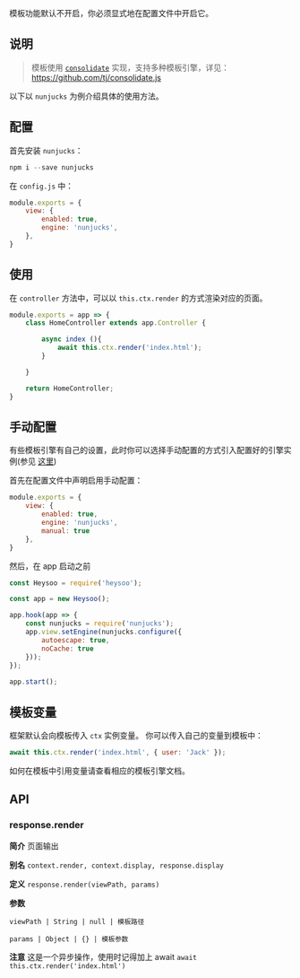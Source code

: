 <p class="tip">
  模板功能默认不开启，你必须显式地在配置文件中开启它。
</p>

## 说明
> 模板使用 [`consolidate`](https://github.com/tj/consolidate.js) 实现，支持多种模板引擎，详见：https://github.com/tj/consolidate.js


以下以 `nunjucks` 为例介绍具体的使用方法。

## 配置
首先安装 `nunjucks`：
```js
npm i --save nunjucks
```
在 `config.js` 中：
```js
module.exports = {
	view: {
		enabled: true,
		engine: 'nunjucks',
	},
}
```

## 使用
在 `controller` 方法中，可以以 `this.ctx.render` 的方式渲染对应的页面。
```js
module.exports = app => {
	class HomeController extends app.Controller {

		async index (){
			await this.ctx.render('index.html');
		}

	}

	return HomeController;
}
```

## 手动配置
有些模板引擎有自己的设置，此时你可以选择手动配置的方式引入配置好的引擎实例(参见 [这里](https://github.com/tj/consolidate.js#template-engine-instances))

首先在配置文件中声明启用手动配置：
```js
module.exports = {
	view: {
		enabled: true,
		engine: 'nunjucks',
		manual: true
	},
}
```
然后，在 app 启动之前
```js
const Heysoo = require('heysoo');

const app = new Heysoo();

app.hook(app => {
	const nunjucks = require('nunjucks');
	app.view.setEngine(nunjucks.configure({
		autoescape: true,
		noCache: true
	}));
});
	
app.start();
```

## 模板变量
框架默认会向模板传入 `ctx` 实例变量。
你可以传入自己的变量到模板中：
```js
await this.ctx.render('index.html', { user: 'Jack' });
```
如何在模板中引用变量请查看相应的模板引擎文档。

## API

### response.render
**简介** 页面输出

**别名** `context.render, context.display, response.display`

**定义** `response.render(viewPath, params)`

**参数** 

`viewPath | String | null | 模板路径`

`params | Object | {} | 模板参数`

**注意** 这是一个异步操作，使用时记得加上 await `await this.ctx.render('index.html')`